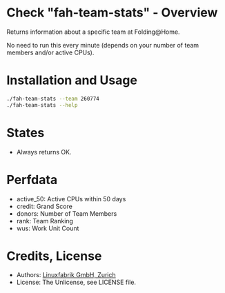 # Check "fah-team-stats" - Overview

Returns information about a specific team at Folding@Home.

No need to run this every minute (depends on your number of team members and/or active CPUs).


# Installation and Usage

```bash
./fah-team-stats --team 260774
./fah-team-stats --help
```

# States

* Always returns OK.


# Perfdata

* active_50: Active CPUs within 50 days
* credit: Grand Score
* donors: Number of Team Members
* rank: Team Ranking
* wus: Work Unit Count


# Credits, License

* Authors: [Linuxfabrik GmbH, Zurich](https://www.linuxfabrik.ch)
* License: The Unlicense, see LICENSE file.